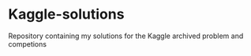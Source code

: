 # Kaggle-solutions
Repository containing my solutions for the Kaggle archived problem and competions
